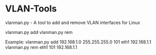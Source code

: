 # VLAN-Tools

vlanman.py - A tool to add and remove VLAN interfaces for Linux

vlanman.py add <network> <netmask> <vlan nr> <interface> <gateway>
vlanman.py rem <interface> <vlan nr> <gateway>

Example:
vlanman.py add 192.168.1.0 255.255.255.0 101 eth1 192.168.1.1
vlanman.py rem eth1 101 192.168.1.1
